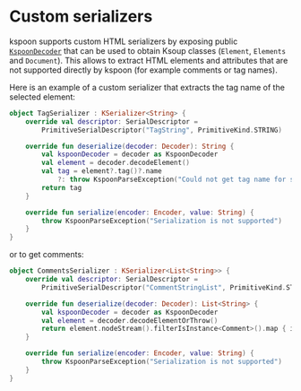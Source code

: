 # Custom serializers
kspoon supports custom HTML serializers by exposing public [`KspoonDecoder`](/kspoon/src/commonMain/kotlin/decoder/KspoonDecoder.kt) that can be used to obtain
Ksoup classes (`Element`, `Elements` and `Document`). This allows to extract HTML elements and attributes that are not supported directly by kspoon (for example comments or tag names).

Here is an example of a custom serializer that extracts the tag name of the selected element:
```kotlin
object TagSerializer : KSerializer<String> {
    override val descriptor: SerialDescriptor =
        PrimitiveSerialDescriptor("TagString", PrimitiveKind.STRING)

    override fun deserialize(decoder: Decoder): String {
        val kspoonDecoder = decoder as KspoonDecoder
        val element = decoder.decodeElement()
        val tag = element?.tag()?.name
            ?: throw KspoonParseException("Could not get tag name for selector: ${kspoonDecoder.getSelectorFullPath()}")
        return tag
    }

    override fun serialize(encoder: Encoder, value: String) {
        throw KspoonParseException("Serialization is not supported")
    }
}
```

or to get comments:
```kotlin
object CommentsSerializer : KSerializer<List<String>> {
    override val descriptor: SerialDescriptor =
        PrimitiveSerialDescriptor("CommentStringList", PrimitiveKind.STRING)

    override fun deserialize(decoder: Decoder): List<String> {
        val kspoonDecoder = decoder as KspoonDecoder
        val element = decoder.decodeElementOrThrow()
        return element.nodeStream().filterIsInstance<Comment>().map { it.data }.toList()
    }

    override fun serialize(encoder: Encoder, value: String) {
        throw KspoonParseException("Serialization is not supported")
    }
}
```
